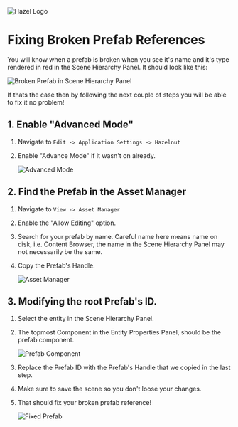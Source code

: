 <div class="title"> 
    <img src="/res/HazelGradientLogo-Square.png" alt="Hazel Logo" />
    <h1> Fixing Broken Prefab References </h1>
</div>

You will know when a prefab is broken when you see it's name and it's type rendered in red in the Scene Hierarchy Panel. It should look like this:

![Broken Prefab in Scene Hierarchy Panel](/res/BrokenPrefabs/BrokenPrefab.PNG)

If thats the case then by following the next couple of steps you will be able to fix it no problem!

## 1. Enable "Advanced Mode"

1. Navigate to `Edit -> Application Settings -> Hazelnut`
2. Enable "Advance Mode" if it wasn't on already.

    ![Advanced Mode](/res/BrokenPrefabs/AdvancedMode.PNG)

## 2. Find the Prefab in the Asset Manager

1. Navigate to `View -> Asset Manager`
2. Enable the "Allow Editing" option.
3. Search for your prefab by name. Careful name here means name on disk, i.e. Content Browser, the name in the Scene Hierarchy Panel may not necessarily be the same.
4. Copy the Prefab's Handle.

    ![Asset Manager](/res/BrokenPrefabs/AssetManager.PNG)

## 3. Modifying the root Prefab's ID.

1. Select the entity in the Scene Hierarchy Panel.
2. The topmost Component in the Entity Properties Panel, should be the prefab component.

    ![Prefab Component](/res/BrokenPrefabs/PrefabComponent.PNG)

3. Replace the Prefab ID with the Prefab's Handle that we copied in the last step.
4. Make sure to save the scene so you don't loose your changes.
5. That should fix your broken prefab reference!

    ![Fixed Prefab](/res/BrokenPrefabs/FixedPrefab.PNG)